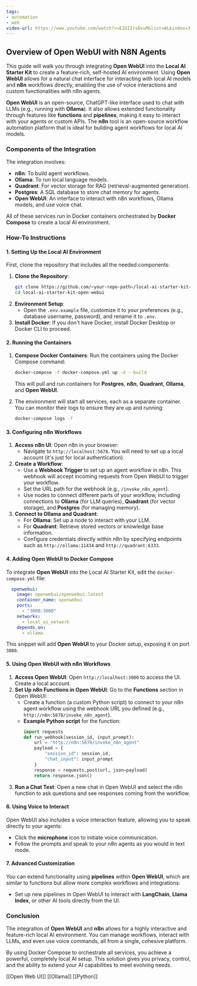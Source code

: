 ```yaml
---
tags:
- automation
- web
video-url: https://www.youtube.com/watch?v=E2GIZrsDvuM&list=WL&index=3
---
```

## **Overview of Open WebUI with N8N Agents**

This guide will walk you through integrating **Open WebUI** into the **Local AI Starter Kit** to create a feature-rich, self-hosted AI environment. Using **Open WebUI** allows for a natural chat interface for interacting with local AI models and **n8n** workflows directly, enabling the use of voice interactions and custom functionalities with n8n agents.

**Open WebUI** is an open-source, ChatGPT-like interface used to chat with LLMs (e.g., running with **Ollama**). It also allows extended functionality through features like **functions** and **pipelines**, making it easy to interact with your agents or custom APIs. The **n8n** tool is an open-source workflow automation platform that is ideal for building agent workflows for local AI models.

### Components of the Integration

The integration involves:

- **n8n**: To build agent workflows.
- **Ollama**: To run local language models.
- **Quadrant**: For vector storage for RAG (retrieval-augmented generation).
- **Postgres**: A SQL database to store chat memory for agents.
- **Open WebUI**: An interface to interact with n8n workflows, Ollama models, and use voice chat.

All of these services run in Docker containers orchestrated by **Docker Compose** to create a local AI environment.

### How-To Instructions

#### 1. Setting Up the Local AI Environment

First, clone the repository that includes all the needed components:

1. **Clone the Repository**:
   ```bash
   git clone https://github.com/<your-repo-path>/local-ai-starter-kit-open-webui.git
   cd local-ai-starter-kit-open-webui
   ```
2. **Environment Setup**:
   - Open the `.env.example` file, customize it to your preferences (e.g., database username, password), and rename it to `.env`.
3. **Install Docker**: If you don't have Docker, install Docker Desktop or Docker CLI to proceed.

#### 2. Running the Containers

1. **Compose Docker Containers**: Run the containers using the Docker Compose command:
   ```bash
   docker-compose -f docker-compose.yml up -d --build
   ```

   This will pull and run containers for **Postgres**, **n8n**, **Quadrant**, **Ollama**, and **Open WebUI**.

2. The environment will start all services, each as a separate container. You can monitor their logs to ensure they are up and running:
   ```bash
   docker-compose logs -f
   ```

#### 3. Configuring n8n Workflows

1. **Access n8n UI**: Open n8n in your browser:
   - Navigate to `http://localhost:5678`. You will need to set up a local account (it's just for local authentication).
2. **Create a Workflow**:
   - Use a **Webhook Trigger** to set up an agent workflow in n8n. This webhook will accept incoming requests from Open WebUI to trigger your workflow.
   - Set the URL path for the webhook (e.g., `/invoke_n8n_agent`).
   - Use nodes to connect different parts of your workflow, including connections to **Ollama** (for LLM queries), **Quadrant** (for vector storage), and **Postgres** (for managing memory).
3. **Connect to Ollama and Quadrant**:
   - For **Ollama**: Set up a node to interact with your LLM.
   - For **Quadrant**: Retrieve stored vectors or knowledge base information.
   - Configure credentials directly within n8n by specifying endpoints such as `http://ollama:11434` and `http://quadrant:6333`.

#### 4. Adding Open WebUI to Docker Compose

To integrate **Open WebUI** into the Local AI Starter Kit, edit the `docker-compose.yml` file:

```yaml
  openwebui:
    image: openwebui/openwebui:latest
    container_name: openwebui
    ports:
      - "3000:3000"
    networks:
      - local_ai_network
    depends_on:
      - ollama
```

This snippet will add **Open WebUI** to your Docker setup, exposing it on port `3000`.

#### 5. Using Open WebUI with n8n Workflows

1. **Access Open WebUI**: Open `http://localhost:3000` to access the UI. Create a local account.
2. **Set Up n8n Functions in Open WebUI**: Go to the **Functions** section in Open WebUI:
   - Create a function (a custom Python script) to connect to your n8n agent workflow using the webhook URL you defined (e.g., `http://n8n:5678/invoke_n8n_agent`).
   - **Example Python script** for the function:
     ```python
     import requests
     def run_webhook(session_id, input_prompt):
         url = "http://n8n:5678/invoke_n8n_agent"
         payload = {
             "session_id": session_id,
             "chat_input": input_prompt
         }
         response = requests.post(url, json=payload)
         return response.json()
     ```
3. **Run a Chat Test**: Open a new chat in Open WebUI and select the n8n function to ask questions and see responses coming from the workflow.

#### 6. Using Voice to Interact

Open WebUI also includes a voice interaction feature, allowing you to speak directly to your agents:

- Click the **microphone** icon to initiate voice communication.
- Follow the prompts and speak to your n8n agents as you would in text mode.

#### 7. Advanced Customization

You can extend functionality using **pipelines** within **Open WebUI**, which are similar to functions but allow more complex workflows and integrations:

- Set up new pipelines in Open WebUI to interact with **LangChain**, **Llama Index**, or other AI tools directly from the UI.

### Conclusion

The integration of **Open WebUI** and **n8n** allows for a highly interactive and feature-rich local AI environment. You can manage workflows, interact with LLMs, and even use voice commands, all from a single, cohesive platform.

By using Docker Compose to orchestrate all services, you achieve a powerful, completely local AI setup. This solution gives you privacy, control, and the ability to extend your AI capabilities to meet evolving needs.

[[Open Web UI]]  [[Ollama]]  [[Python]]